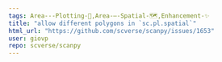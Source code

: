 ```yaml
---
tags: Area---Plotting-🌺,Area-–-Spatial-🗺,Enhancement-✨
title: "allow different polygons in `sc.pl.spatial`"
html_url: "https://github.com/scverse/scanpy/issues/1653"
user: giovp
repo: scverse/scanpy
---
```


